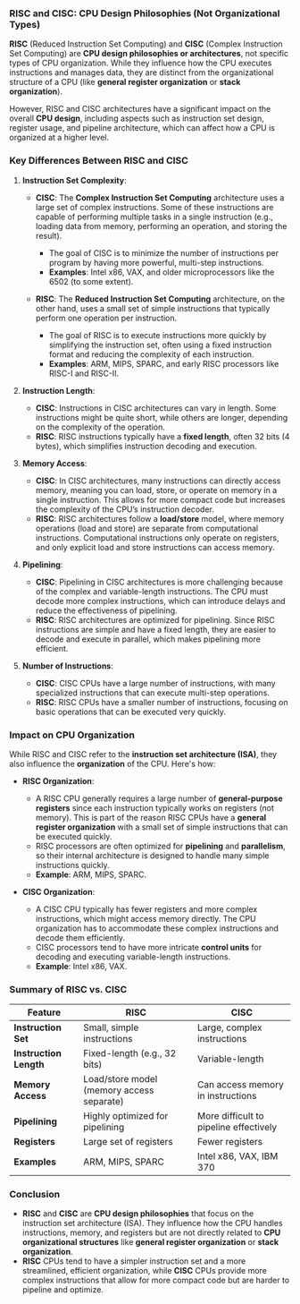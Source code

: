 ### RISC and CISC: CPU Design Philosophies (Not Organizational Types)

**RISC** (Reduced Instruction Set Computing) and **CISC** (Complex Instruction Set Computing) are **CPU design philosophies or architectures**, not specific types of CPU organization. While they influence how the CPU executes instructions and manages data, they are distinct from the organizational structure of a CPU (like **general register organization** or **stack organization**).

However, RISC and CISC architectures have a significant impact on the overall **CPU design**, including aspects such as instruction set design, register usage, and pipeline architecture, which can affect how a CPU is organized at a higher level.

### Key Differences Between RISC and CISC

1. **Instruction Set Complexity**:
   - **CISC**: The **Complex Instruction Set Computing** architecture uses a large set of complex instructions. Some of these instructions are capable of performing multiple tasks in a single instruction (e.g., loading data from memory, performing an operation, and storing the result).
     - The goal of CISC is to minimize the number of instructions per program by having more powerful, multi-step instructions.
     - **Examples**: Intel x86, VAX, and older microprocessors like the 6502 (to some extent).
   
   - **RISC**: The **Reduced Instruction Set Computing** architecture, on the other hand, uses a small set of simple instructions that typically perform one operation per instruction.
     - The goal of RISC is to execute instructions more quickly by simplifying the instruction set, often using a fixed instruction format and reducing the complexity of each instruction.
     - **Examples**: ARM, MIPS, SPARC, and early RISC processors like RISC-I and RISC-II.

2. **Instruction Length**:
   - **CISC**: Instructions in CISC architectures can vary in length. Some instructions might be quite short, while others are longer, depending on the complexity of the operation.
   - **RISC**: RISC instructions typically have a **fixed length**, often 32 bits (4 bytes), which simplifies instruction decoding and execution.

3. **Memory Access**:
   - **CISC**: In CISC architectures, many instructions can directly access memory, meaning you can load, store, or operate on memory in a single instruction. This allows for more compact code but increases the complexity of the CPU’s instruction decoder.
   - **RISC**: RISC architectures follow a **load/store** model, where memory operations (load and store) are separate from computational instructions. Computational instructions only operate on registers, and only explicit load and store instructions can access memory.

4. **Pipelining**:
   - **CISC**: Pipelining in CISC architectures is more challenging because of the complex and variable-length instructions. The CPU must decode more complex instructions, which can introduce delays and reduce the effectiveness of pipelining.
   - **RISC**: RISC architectures are optimized for pipelining. Since RISC instructions are simple and have a fixed length, they are easier to decode and execute in parallel, which makes pipelining more efficient.

5. **Number of Instructions**:
   - **CISC**: CISC CPUs have a large number of instructions, with many specialized instructions that can execute multi-step operations.
   - **RISC**: RISC CPUs have a smaller number of instructions, focusing on basic operations that can be executed very quickly.

### Impact on CPU Organization

While RISC and CISC refer to the **instruction set architecture (ISA)**, they also influence the **organization** of the CPU. Here's how:

- **RISC Organization**:
   - A RISC CPU generally requires a large number of **general-purpose registers** since each instruction typically works on registers (not memory). This is part of the reason RISC CPUs have a **general register organization** with a small set of simple instructions that can be executed quickly.
   - RISC processors are often optimized for **pipelining** and **parallelism**, so their internal architecture is designed to handle many simple instructions quickly.
   - **Example**: ARM, MIPS, SPARC.

- **CISC Organization**:
   - A CISC CPU typically has fewer registers and more complex instructions, which might access memory directly. The CPU organization has to accommodate these complex instructions and decode them efficiently.
   - CISC processors tend to have more intricate **control units** for decoding and executing variable-length instructions.
   - **Example**: Intel x86, VAX.

### Summary of RISC vs. CISC

| Feature                         | **RISC**                                | **CISC**                              |
|----------------------------------|-----------------------------------------|---------------------------------------|
| **Instruction Set**              | Small, simple instructions             | Large, complex instructions          |
| **Instruction Length**           | Fixed-length (e.g., 32 bits)            | Variable-length                      |
| **Memory Access**                | Load/store model (memory access separate) | Can access memory in instructions    |
| **Pipelining**                   | Highly optimized for pipelining        | More difficult to pipeline effectively|
| **Registers**                    | Large set of registers                 | Fewer registers                      |
| **Examples**                     | ARM, MIPS, SPARC                       | Intel x86, VAX, IBM 370              |

### Conclusion

- **RISC** and **CISC** are **CPU design philosophies** that focus on the instruction set architecture (ISA). They influence how the CPU handles instructions, memory, and registers but are not directly related to **CPU organizational structures** like **general register organization** or **stack organization**.
- **RISC** CPUs tend to have a simpler instruction set and a more streamlined, efficient organization, while **CISC** CPUs provide more complex instructions that allow for more compact code but are harder to pipeline and optimize.

